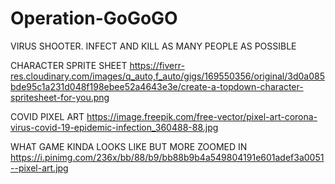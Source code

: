 # Operation-GoGoGO
VIRUS SHOOTER. INFECT AND KILL AS MANY PEOPLE AS POSSIBLE


CHARACTER SPRITE SHEET
https://fiverr-res.cloudinary.com/images/q_auto,f_auto/gigs/169550356/original/3d0a085bde95c1a231d048f198ebee52a4643e3e/create-a-topdown-character-spritesheet-for-you.png

COVID PIXEL ART
https://image.freepik.com/free-vector/pixel-art-corona-virus-covid-19-epidemic-infection_360488-88.jpg

WHAT GAME KINDA LOOKS LIKE BUT MORE ZOOMED IN
https://i.pinimg.com/236x/bb/88/b9/bb88b9b4a549804191e601adef3a0051--pixel-art.jpg
